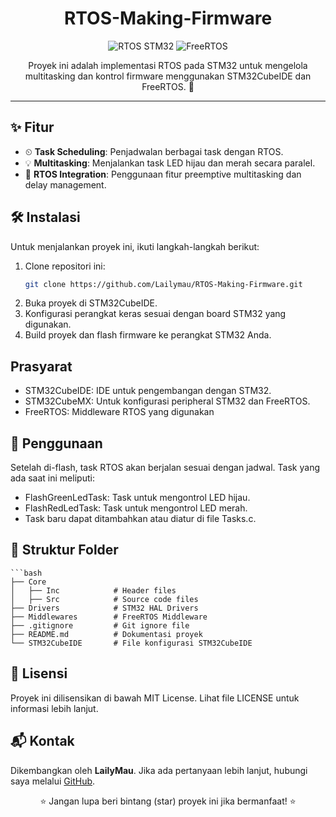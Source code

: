 <h1 align="center">RTOS-Making-Firmware</h1>

<p align="center">
  <img src="https://img.shields.io/badge/STM32-RTOS-blue?style=for-the-badge" alt="RTOS STM32">
  <img src="https://img.shields.io/badge/FreeRTOS-Embedded-brightgreen?style=for-the-badge" alt="FreeRTOS">
</p>

<p align="center">
  Proyek ini adalah implementasi RTOS pada STM32 untuk mengelola multitasking dan kontrol firmware menggunakan STM32CubeIDE dan FreeRTOS. 🚀
</p>

---

## ✨ Fitur

- ⏲ **Task Scheduling**: Penjadwalan berbagai task dengan RTOS.
- 💡 **Multitasking**: Menjalankan task LED hijau dan merah secara paralel.
- 🔄 **RTOS Integration**: Penggunaan fitur preemptive multitasking dan delay management.

## 🛠 Instalasi

Untuk menjalankan proyek ini, ikuti langkah-langkah berikut:

1. Clone repositori ini:
   ```bash
   git clone https://github.com/Lailymau/RTOS-Making-Firmware.git
2. Buka proyek di STM32CubeIDE.
3. Konfigurasi perangkat keras sesuai dengan board STM32 yang digunakan.
4. Build proyek dan flash firmware ke perangkat STM32 Anda.

## Prasyarat

- STM32CubeIDE: IDE untuk pengembangan dengan STM32.
- STM32CubeMX: Untuk konfigurasi peripheral STM32 dan FreeRTOS.
- FreeRTOS: Middleware RTOS yang digunakan

## 🚀 Penggunaan

Setelah di-flash, task RTOS akan berjalan sesuai dengan jadwal. Task yang ada saat ini meliputi:
- FlashGreenLedTask: Task untuk mengontrol LED hijau.
- FlashRedLedTask: Task untuk mengontrol LED merah.
- Task baru dapat ditambahkan atau diatur di file Tasks.c.

## 📂 Struktur Folder

    ```bash
    ├── Core
    │   ├── Inc            # Header files
    │   ├── Src            # Source code files
    ├── Drivers            # STM32 HAL Drivers
    ├── Middlewares        # FreeRTOS Middleware
    ├── .gitignore         # Git ignore file
    ├── README.md          # Dokumentasi proyek
    └── STM32CubeIDE       # File konfigurasi STM32CubeIDE

## 📄 Lisensi

Proyek ini dilisensikan di bawah MIT License. Lihat file LICENSE untuk informasi lebih lanjut.

## 📬 Kontak

Dikembangkan oleh **LailyMau**. Jika ada pertanyaan lebih lanjut, hubungi saya melalui [GitHub](https://github.com/Lailymau).
<p align="center">⭐ Jangan lupa beri bintang (star) proyek ini jika bermanfaat! ⭐</p>
